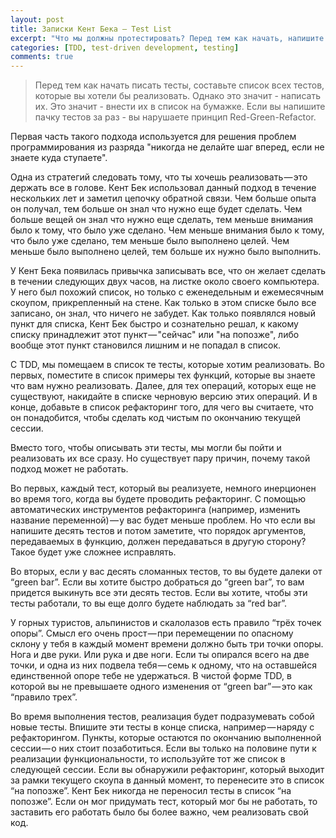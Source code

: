 ```yaml
---
layout: post
title: Записки Кент Бека — Test List
excerpt: "Что мы должны протестировать? Перед тем как начать, напишите список всех тестов, которые вы хотели бы реализовать"
categories: [TDD, test-driven development, testing]
comments: true
---
```


> Перед тем как начать писать тесты, составьте список всех тестов, которые вы хотели бы реализовать. Однако это значит - написать их. Это значит - внести их в список на бумажке. Если вы напишите пачку тестов за раз - вы нарушаете принцип Red-Green-Refactor.

Первая часть такого подхода используется для решения проблем программирования из разряда "никогда не делайте шаг вперед, если не знаете куда ступаете".

Одна из стратегий следовать тому, что ты хочешь реализовать — это держать все в голове. Кент Бек использовал данный подход в течение нескольких лет и заметил цепочку обратной связи. Чем больше опыта он получал, тем больше он знал что нужно еще будет сделать. Чем больше вещей он знал что нужно еще сделать, тем меньше внимания было к тому, что было уже сделано. Чем меньше внимания было к тому, что было уже сделано, тем меньше было выполнено целей. Чем меньше было выполнено целей, тем больше их нужно было выполнить.

У Кент Бека появилась привычка записывать все, что он желает сделать в течении следующих двух часов, на листке около своего компьютера. У него был похожий список, но только с еженедельным и ежемесячным скоупом, прикрепленный на стене. Как только в этом списке было все записано, он знал, что ничего не забудет. Как только появлялся новый пункт для списка, Кент Бек быстро и сознательно решал, к какому списку принадлежит этот пункт — "сейчас" или "на попозже", либо вообще этот пункт становился лишним и не попадал в список.

С TDD, мы помещаем в список те тесты, которые хотим реализовать. Во первых, поместите в список примеры тех функций, которые вы знаете что вам нужно реализовать. Далее, для тех операций, которых еще не существуют, накидайте в списке черновую версию этих операций. И в конце, добавьте в список рефакторинг того, для чего вы считаете, что он понадобится, чтобы сделать код чистым по окончанию текущей сессии.

Вместо того, чтобы описывать эти тесты, мы могли бы пойти и реализовать их все сразу. Но существует пару причин, почему такой подход может не работать.

Во первых, каждый тест, который вы реализуете, немного инерционен во время того, когда вы будете проводить рефакторинг. С помощью автоматических инструментов рефакторинга (например, изменить название переменной) — у вас будет меньше проблем. Но что если вы напишите десять тестов и потом заметите, что порядок аргументов, передаваемых в функцию, должен передаваться в другую сторону? Такое будет уже сложнее исправлять.

Во вторых, если у вас десять сломанных тестов, то вы будете далеки от “green bar”. Если вы хотите быстро добраться до “green bar”, то вам придется выкинуть все эти десять тестов. Если вы хотите, чтобы эти тесты работали, то вы еще долго будете наблюдать за “red bar”.

У горных туристов, альпинистов и скалолазов есть правило “трёх точек опоры”. Смысл его очень прост — при перемещении по опасному склону у тебя в каждый момент времени должно быть три точки опоры. Нога и две руки. Или рука и две ноги. Если ты опирался всего на две точки, и одна из них подвела тебя — семь к одному, что на оставшейся единственной опоре тебе не удержаться. В чистой форме TDD, в которой вы не превышаете одного изменения от “green bar” — это как “правило трех”.

Во время выполнения тестов, реализация будет подразумевать собой новые тесты. Впишите эти тесты в конце списка, например — наряду с рефакторингом. Пункты, которые остаются по окончанию выполненной сессии — о них стоит позаботиться. Если вы только на половине пути к реализации функциональности, то используйте тот же список в следующей сессии. Если вы обнаружили рефакторинг, который выходит за рамки текущего скоупа в данный момент, то перенесите это в список “на попозже”. Кент Бек никогда не переносил тесты в список “на попозже”. Если он мог придумать тест, который мог бы не работать, то заставить его работать было бы более важно, чем реализовать свой код.
